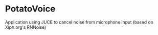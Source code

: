 # PotatoVoice
Application using JUCE to cancel noise from microphone input (based on Xiph.org's RNNoise)
